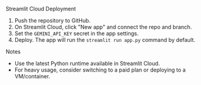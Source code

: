 Streamlit Cloud Deployment

1. Push the repository to GitHub.
2. On Streamlit Cloud, click "New app" and connect the repo and branch.
3. Set the `GEMINI_API_KEY` secret in the app settings.
4. Deploy. The app will run the `streamlit run app.py` command by default.

Notes
- Use the latest Python runtime available in Streamlit Cloud.
- For heavy usage, consider switching to a paid plan or deploying to a VM/container.
